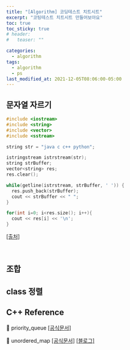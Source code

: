 ```yaml
---
title: "[Algorithm] 코딩테스트 치트시트"
excerpt: "코팅테스트 치트시트 만들어보아요"
toc: true
toc_sticky: true
# header:
#   teaser: ""

categories:
  - algorithm
tags:
  - algorithm
  - ps
last_modified_at: 2021-12-05T08:06:00-05:00
---
```


## 문자열 자르기

```c++
#include <iostream>
#include <string>
#include <vector>
#include <sstream>

string str = "java c c++ python";

istringstream istrstream(str);
string strBuffer;
vector<string> res;
res.clear();

while(getline(istrstream, strBuffer, ' ')) {
  res.push_back(strBuffer);
  cout << strBuffer << " ";
}

for(int i=0; i<res.size(); i++){
  cout << res[i] << '\n';
}
```

[[출처]](https://chbuljumeok1997.tistory.com/42)

<br/>

## 조합

## class 정렬

## C++ Reference

🚩 priority_queue [[공식문서]](https://www.cplusplus.com/reference/queue/priority_queue/)

🚩 unordered_map [[공식문서]](https://www.cplusplus.com/reference/unordered_map/unordered_map/) [[블로그]](https://math-coding.tistory.com/31)
